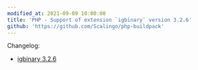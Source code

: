 ```yaml
---
modified_at: 2021-09-09 10:00:00
title: 'PHP - Support of extension `igbinary` version 3.2.6'
github: 'https://github.com/Scalingo/php-buildpack'
---
```


Changelog:

* [igbinary 3.2.6](https://github.com/igbinary/igbinary/releases/tag/3.2.6)
